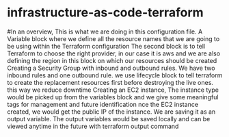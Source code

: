 # infrastructure-as-code-terraform

#In an overview, This is what we are doing in this configuration file.
A Variable block where we define all the resource names that we are going to be using within the Terraform configuration
The second block is to tell Terraform to choose the right provider, in our case it is aws and we are also defining the region in this block on which our resources should be created
Creating a Security Group with inbound and outbound rules. We have two inbound rules and one outbound rule. we use lifecycle block to tell terraform to create the replacement resources first before destroying the live ones. this way we reduce downtime
Creating an EC2 instance, The instance type would be picked up from the variables block and we give some meaningful tags for management and future identification
nce the EC2 instance created, we would get the public IP of the instance. We are saving it as an output variable. The output variables would be saved locally and can be viewed anytime in the future with terraform output command
